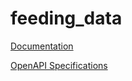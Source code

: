 # feeding_data

[Documentation](https://htmlpreview.github.io/?https://raw.githubusercontent.com/fodjan/atlas_feeding_data/wip0.0.2/doc.html)

[OpenAPI Specifications](https://sensorsystems.iais.fraunhofer.de/doc/?url=https://raw.githubusercontent.com/fodjan/atlas_feeding_data/wip0.0.2/oas.yml)